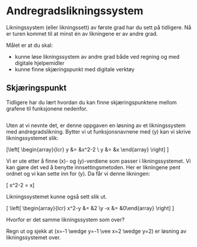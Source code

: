 # Andregradslikningssystem


Likningssystem (eller likningssett) av første grad har du sett på tidligere. Nå er turen kommet til at minst én av likningene er av andre grad.

Målet er at du skal: 

* kunne løse likningssystem av andre grad både ved regning og med digitale hjelpemidler
* kunne finne skjæringspunkt med digitale verktøy

## Skjæringspunkt

Tidligere har du lært hvordan du kan finne skjæringspunktene mellom grafene til funksjonene nedenfor.

![]()

Uten at vi nevnte det, er denne oppgaven en løsning av et likningssystem med andregradslikning. Bytter vi ut funksjonsnavnene med \(y\) kan vi skrive likningssystemet slik:

\[\left[
\begin{array}{lcr}
y &= &x^2-2 \\
y &= &x
\end{array}
\right] \]

Vi er ute etter å finne \(x\)- og \(y\)-verdiene som passer i  likningssystemet. Vi kan gjøre det ved å benytte innsettingsmetoden. Her er likningene pent ordnet og vi kan sette inn for \(y\). Da får vi denne likningen:

\[ x^2-2  = x\]

Likningssystemet kunne også sett slik ut.

\[ \left[ \begin{array}{lcr} x^2-y &= &2 \\y -x &= &0\end{array}
\right] \]

Hvorfor er det samme likningssystem som over?

Regn ut og sjekk at \(x=-1 \wedge y=-1 \vee x=2 \wedge y=2\) er løsning av likningssystemet over.

